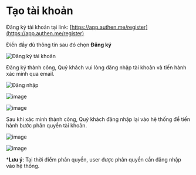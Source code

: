# Tạo tài khoản

Đăng ký tài khoản tại link: [https://app.authen.me/register](https://app.authen.me/register)

Điền đầy đủ thông tin sau đó chọn **Đăng ký**

![&#x110;&#x103;ng k&#xFD; t&#xE0;i kho&#x1EA3;n](https://user-images.githubusercontent.com/73226975/123076709-973a2680-d443-11eb-8930-1376be344c7d.png)

Đăng ký thành công, Quý khách vui lòng đăng nhập tài khoản và tiến hành xác minh qua email.

![&#x110;&#x103;ng nh&#x1EAD;p](https://user-images.githubusercontent.com/73226975/123077242-116aab00-d444-11eb-94e6-0dde85d0fa18.png)

![image](https://user-images.githubusercontent.com/73226975/123077786-905fe380-d444-11eb-8d70-d62f9a993f31.png)

![image](https://user-images.githubusercontent.com/73226975/123077960-b6858380-d444-11eb-9cb0-b1cbeba70214.png)

Sau khi xác minh thành công, Quý khách đăng nhập lại vào hệ thống để tiến hành bước phân quyền tài khoản.


![image](https://user-images.githubusercontent.com/73226975/123078091-d2892500-d444-11eb-9980-6a0b12c5c921.png)

![image](https://user-images.githubusercontent.com/73226975/123078262-fea4a600-d444-11eb-80fb-ffdf913092d7.png)

***Lưu ý**: Tại thời điểm phân quyền, user được phân quyền cần đăng nhập vào hệ thống.

